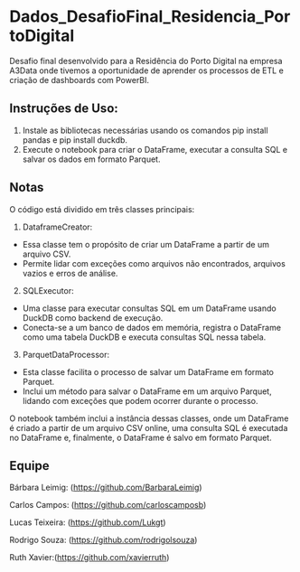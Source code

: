# Dados_DesafioFinal_Residencia_PortoDigital
Desafio final desenvolvido para a Residência do Porto Digital na empresa A3Data onde tivemos a oportunidade de aprender os processos de ETL e criação de dashboards com PowerBI.

## Instruções de Uso:

1. Instale as bibliotecas necessárias usando os comandos pip install pandas e pip install duckdb.
2. Execute o notebook para criar o DataFrame, executar a consulta SQL e salvar os dados em formato Parquet.

## Notas

O código está dividido em três classes principais:

1. DataframeCreator:

- Essa classe tem o propósito de criar um DataFrame a partir de um arquivo CSV.
- Permite lidar com exceções como arquivos não encontrados, arquivos vazios e erros de análise.

2. SQLExecutor:

- Uma classe para executar consultas SQL em um DataFrame usando DuckDB como backend de execução.
- Conecta-se a um banco de dados em memória, registra o DataFrame como uma tabela DuckDB e executa consultas SQL nessa tabela.

3. ParquetDataProcessor:

- Esta classe facilita o processo de salvar um DataFrame em formato Parquet.
- Inclui um método para salvar o DataFrame em um arquivo Parquet, lidando com exceções que podem ocorrer durante o processo.

O notebook também inclui a instância dessas classes, onde um DataFrame é criado a partir de um arquivo CSV online, uma consulta SQL é executada no DataFrame e, finalmente, o DataFrame é salvo em formato Parquet.


## Equipe

Bárbara Leimig: (https://github.com/BarbaraLeimig)

Carlos Campos: (https://github.com/carloscamposb)

Lucas Teixeira: (https://github.com/Lukgt)

Rodrigo Souza: (https://github.com/rodrigolsouza)         

Ruth Xavier:(https://github.com/xavierruth)